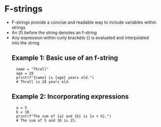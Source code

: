 # F-strings

- F-strings provide a concise and readable way to include variables within strings
- An (f) before the string denotes an f-string
- Any expression within curly brackets {} is evaluated and interpolated into the string
    ## Example 1: Basic use of an f-string
        name = "Thrall"
        age = 28
        print(f"{name} is {age} years old.")
        # Thrall is 28 years old.
    ## Example 2: Incorporating expressions
        a = 5
        b = 10
        print(f"The sum of {a} and {b} is {a + b}.")
        # The sum of 5 and 10 is 15.
